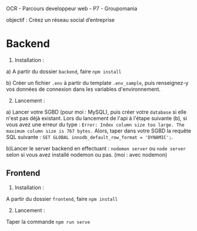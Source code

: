 OCR - Parcours developpeur web - P7 - Groupomania

objectif : Créez un réseau social d’entreprise

# Backend

1. Installation :

a) A partir du dossier `backend`, faire `npm install`

b) Créer un fichier `.env` à partir du template `.env_sample`, puis renseignez-y vos données de connexion dans les variables d'environnement.

2. Lancement :

a) Lancer votre SGBD (pour moi : MySQL), puis créer votre `database` si elle n'est pas déjà existant. Lors du lancement de l'api à l'étape suivante (b), si vous avez une erreur du type :
`Error: Index column size too large. The maximum column size is 767 bytes.`
Alors, taper dans votre SGBD la requête SQL suivante :
`SET GLOBAL innodb_default_row_format = 'DYNAMIC';`.

b)Lancer le server backend en effectuant : `nodemon server` ou `node server` selon si vous avez installé nodemon ou pas. (moi : avec nodemon)

## Frontend

1. Installation :

A partir du dossier `frontend`, faire `npm install`

2. Lancement :

Taper la commande `npm run serve`
